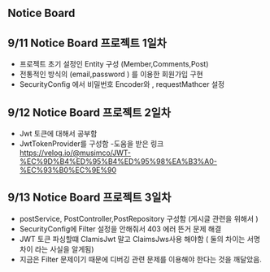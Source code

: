 ## Notice Board

## 9/11 Notice Board 프로젝트 1일차 
- 프로젝트 초기 설정인 Entity 구성 (Member,Comments,Post)
- 전통적인 방식의 (email,password  ) 를 이용한 회원가입 구현
- SecurityConfig 에서 비밀번호 Encoder와 , requestMathcer 설정

## 9/12 Notice Board 프로젝트 2일차
- Jwt 토큰에 대해서 공부함
- JwtTokenProvider를 구성함 
-도움을 받은 링크 https://velog.io/@musimco/JWT-%EC%9D%B4%ED%95%B4%ED%95%98%EA%B3%A0-%EC%93%B0%EC%9E%90

## 9/13 Notice Board 프로젝트 3일차
- postService, PostController,PostRepository 구성함 (게시글 관련을 위해서 )
- SecurityConfig에 Filter 설정을 안해줘서 403 에러 뜬거 문제 해결
- JWT 토큰 파싱할떄 ClamisJwt 말고 ClaimsJws사용 해야함 ( 둘의 차이는 서명 차이 라는 사실을 알게됨)
- 지금은 Filter 문제이기 때문에 디버깅 관련 문제를 이용해야 한다는 것을 깨달았음. 
  
